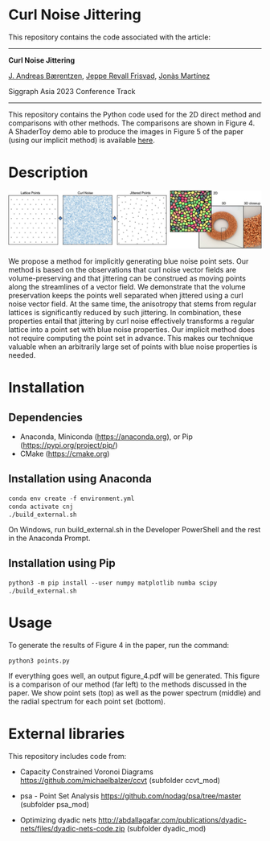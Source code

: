 # Curl Noise Jittering


This repository contains the code associated with the article:

---

**Curl Noise Jittering**

[J. Andreas Bærentzen](http://www2.compute.dtu.dk/~janba/), [Jeppe Revall Frisvad](http://www.imm.dtu.dk/~jerf/), [Jonàs Martínez](https://sites.google.com/site/jonasmartinezbayona/)

Siggraph Asia 2023 Conference Track

---

This repository contains the Python code used for the 2D direct method and comparisons with other methods. The comparisons are shown in Figure 4.
A ShaderToy demo able to produce the images in Figure 5 of the paper (using our implicit method) is available [here](https://www.shadertoy.com/view/Dd3yW4).

# Description

![Representative image](curl_noise_jittering.jpg)

We propose a method for implicitly generating blue noise point sets. Our method is based on the observations that curl noise vector fields are volume-preserving and that jittering can be construed as moving points along the streamlines of a vector field. We demonstrate that the volume preservation keeps the points well separated when jittered using a curl noise vector field. At the same time, the anisotropy that stems from regular lattices is significantly reduced by such jittering. In combination, these properties entail that jittering by curl noise effectively transforms a regular lattice into a point set with blue noise properties. Our implicit method does not require computing the point set in advance. This makes our technique valuable when an arbitrarily large set of points with blue noise properties is needed.


# Installation


## Dependencies

- Anaconda, Miniconda (https://anaconda.org), or Pip (https://pypi.org/project/pip/)
- CMake (https://cmake.org)

## Installation using Anaconda

```
conda env create -f environment.yml
conda activate cnj
./build_external.sh
```

On Windows, run build_external.sh in the Developer PowerShell and the rest in the Anaconda Prompt.

## Installation using Pip

```
python3 -m pip install --user numpy matplotlib numba scipy
./build_external.sh
```

# Usage 

To generate the results of Figure 4 in the paper, run the command:

```
python3 points.py
```

If everything goes well, an output figure_4.pdf will be generated.
This figure is a comparison of our method (far left) to the methods discussed in the paper. We show point sets (top) as well as the power spectrum (middle) and the radial spectrum for each point set (bottom).

# External libraries

This repository includes code from:

* Capacity Constrained Voronoi Diagrams https://github.com/michaelbalzer/ccvt (subfolder ccvt_mod)

* psa - Point Set Analysis https://github.com/nodag/psa/tree/master (subfolder psa_mod)

* Optimizing dyadic nets http://abdallagafar.com/publications/dyadic-nets/files/dyadic-nets-code.zip (subfolder dyadic_mod)
